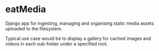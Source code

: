 eatMedia
========

Django app for ingesting, managing and organising static media assets uploaded to the filesystem.

Typical use case would be to display a gallery for cached images and videos in each sub-folder under a specified root.